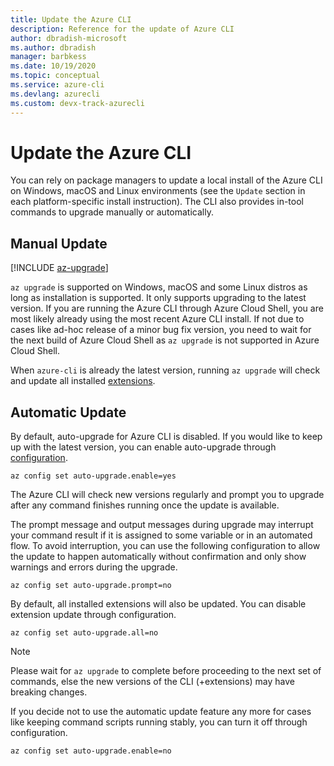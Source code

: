 ```yaml
---
title: Update the Azure CLI
description: Reference for the update of Azure CLI
author: dbradish-microsoft
ms.author: dbradish
manager: barbkess
ms.date: 10/19/2020
ms.topic: conceptual
ms.service: azure-cli
ms.devlang: azurecli 
ms.custom: devx-track-azurecli
---
```


# Update the Azure CLI

You can rely on package managers to update a local install of the Azure CLI on Windows, macOS and Linux environments (see the `Update` section in each platform-specific install instruction). The CLI also provides in-tool commands to upgrade manually or automatically.

## Manual Update
[!INCLUDE [az-upgrade](includes/az-upgrade.md)]

`az upgrade` is supported on Windows, macOS and some Linux distros as long as installation is supported. It only supports upgrading to the latest version. If you are running the Azure CLI through Azure Cloud Shell, you are most likely already using the most recent Azure CLI install. If not due to cases like ad-hoc release of a minor bug fix version, you need to wait for the next build of Azure Cloud Shell as `az upgrade` is not supported in Azure Cloud Shell.

When `azure-cli` is already the latest version, running `az upgrade` will check and update all installed [extensions](azure-cli-extensions-overview.md).

## Automatic Update

By default, auto-upgrade for Azure CLI is disabled. If you would like to keep up with the latest version, you can enable auto-upgrade through [configuration](/cli/azure/config).

```azurecli
az config set auto-upgrade.enable=yes
```

The Azure CLI will check new versions regularly and prompt you to upgrade after any command finishes running once the update is available.

The prompt message and output messages during upgrade may interrupt your command result if it is assigned to some variable or in an automated flow. To avoid interruption, you can use the following configuration to allow the update to happen automatically without confirmation and only show warnings and errors during the upgrade.

```azurecli
az config set auto-upgrade.prompt=no
```

By default, all installed extensions will also be updated. You can disable extension update through configuration.

```azurecli
az config set auto-upgrade.all=no
```

> [!NOTE]
> Please wait for `az upgrade` to complete before proceeding to the next set of commands, else the new versions of the CLI (+extensions) may have breaking changes.

If you decide not to use the automatic update feature any more for cases like keeping command scripts running stably, you can turn it off through configuration.
```azurecli
az config set auto-upgrade.enable=no
```
